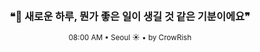 <div align="center">

<br>

<h3>❝🌱 새로운 하루, 뭔가 좋은 일이 생길 것 같은 기분이에요❞</h3>

<sub>08:00 AM • Seoul ☀️ • by CrowRish</sub>

<br>

</div>